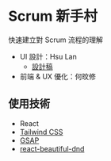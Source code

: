 # Scrum 新手村
快速建立對 Scrum 流程的理解

- UI 設計：Hsu Lan
    - [設計稿](https://www.figma.com/file/llxgj8QGjRGha8JPzP1tqo/week3-scrum新手村?node-id=194%3A1434&t=OKHjLLFSZiMWcm7D-1)
- 前端 & UX 優化：何旼修

## 使用技術

- React
- [Tailwind CSS](https://tailwindcss.com/docs/guides/create-react-app)
- [GSAP](https://greensock.com/react/)
- [react-beautiful-dnd](https://github.com/atlassian/react-beautiful-dnd)

